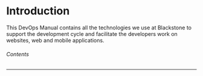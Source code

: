# Introduction

This DevOps Manual contains all the technologies we use at Blackstone to support the development cycle and facilitate the developers work on websites, web and mobile applications.

###### Contents



---
